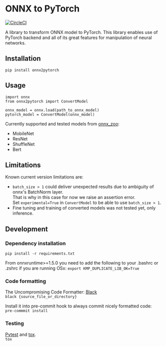 # ONNX to PyTorch
[![CircleCI](https://circleci.com/gh/ToriML/onnx2pytorch.svg?style=shield)](https://app.circleci.com/pipelines/github/ToriML/onnx2pytorch)

A library to transform ONNX model to PyTorch. This library enables use of PyTorch 
backend and all of its great features for manipulation of neural networks.

## Installation
```pip install onnx2pytorch```

## Usage
```
import onnx
from onnx2pytorch import ConvertModel

onnx_model = onnx.load(path_to_onnx_model)
pytorch_model = ConvertModel(onnx_model)
```

Currently supported and tested models from [onnx_zoo](https://github.com/onnx/models):
- MobileNet
- ResNet
- ShuffleNet
- Bert

## Limitations
Known current version limitations are:
- `batch_size > 1` could deliver unexpected results due to ambiguity of onnx's BatchNorm layer.   
That is why in this case for now we raise an assertion error.  
Set `experimental=True` in `ConvertModel` to be able to use `batch_size > 1`.
- Fine tuning and training of converted models was not tested yet, only inference.

## Development
### Dependency installation
```pip install -r requirements.txt```

From onnxruntime>=1.5.0 you need to add the 
following to your .bashrc or .zshrc if you are running OSx:
```export KMP_DUPLICATE_LIB_OK=True```

### Code formatting
The Uncompromising Code Formatter: [Black](https://github.com/psf/black)  
```black {source_file_or_directory}```  

Install it into pre-commit hook to always commit nicely formatted code:  
```pre-commmit install```

### Testing
[Pytest](https://docs.pytest.org/en/latest/) and [tox](https://tox.readthedocs.io/en/latest/).  
```tox```